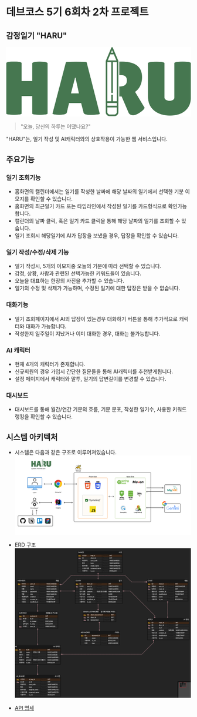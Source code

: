 # 데브코스 5기 6회차 2차 프로젝트
## 감정일기 "HARU"

![HARU_icon.svg](snapshots/HARU_icon.svg)
>"오늘, 당신의 하루는 어땠나요?"

"HARU"는, 일기 작성 및 AI캐릭터와의 상호작용이 가능한 웹 서비스입니다.

## 주요기능

### 일기 조회기능
- 홈화면의 캘린더에서는 일기를 작성한 날짜에 해당 날짜의 일기에서 선택한 기분 이모지를 확인할 수 있습니다.
- 홈화면의 최근일기 카드 또는 타임라인에서 작성된 일기를 카드형식으로 확인가능합니다.
- 캘린더의 날짜 클릭, 혹은 일기 카드 클릭을 통해 해당 날짜의 일기를 조회할 수 있습니다.
- 일기 조회시 해당일기에 AI가 답장을 보냈을 경우, 답장을 확인할 수 있습니다.

### 일기 작성/수정/삭제 기능
- 일기 작성시, 5개의 이모지중 오늘의 기분에 따라 선택할 수 있습니다.
- 감정, 상황, 사람과 관련된 선택가능한 키워드들이 있습니다.
- 오늘을 대표하는 한장의 사진을 추가할 수 있습니다.
- 일기의 수정 및 삭제가 가능하며, 수정된 일기에 대한 답장은 받을 수 없습니다.

### 대화기능
- 일기 조회페이지에서 AI의 답장이 있는경우 대화하기 버튼을 통해 추가적으로 캐릭터와 대화가 가능합니다.
- 작성한지 일주일이 지났거나 이미 대화한 경우, 대화는 불가능합니다.

### AI 캐릭터
- 현재 4개의 캐릭터가 존재합니다.
- 신규회원의 경우 가입시 간단한 질문들을 통해 AI캐릭터를 추천받게됩니다.
- 설정 페이지에서 캐릭터와 말투, 일기의 답변길이를 변경할 수 있습니다.

### 대시보드
- 대시보드를 통해 월간/연간 기분의 흐름, 기분 분포, 작성한 일기수, 사용한 키워드 랭킹을 확인할 수 있습니다.

## 시스템 아키텍처
- 시스템은 다음과 같은 구조로 이루어져있습니다.
![systemArchitecture.png](snapshots/systemArchitecture.png)

- ERD 구조
![erd.png](snapshots/erd.png)

- [API 명세](https://www.notion.so/HARU-APIs-1fc3d0a9892d80a0a4f8f87b884c68fb?pvs=4)
